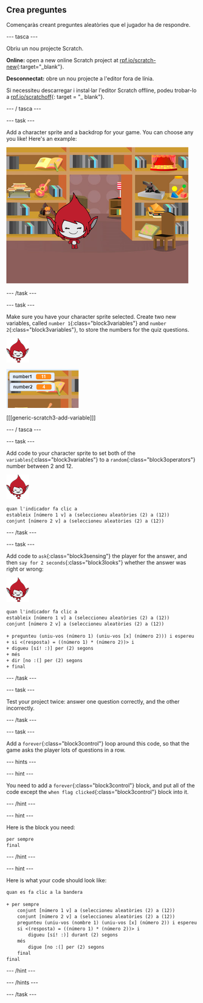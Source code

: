 ## Crea preguntes

Començaràs creant preguntes aleatòries que el jugador ha de respondre.

\--- tasca \---

Obriu un nou projecte Scratch.

**Online:** open a new online Scratch project at [rpf.io/scratch-new](http://rpf.io/scratch-new){:target="_blank"}.

**Desconnectat:** obre un nou projecte a l'editor fora de línia.

Si necessiteu descarregar i instal·lar l'editor Scratch offline, podeu trobar-lo a [rpf.io/scratchoff](http://rpf.io/scratchoff){: target = "_ blank"}.

\--- / tasca \---

\--- task \---

Add a character sprite and a backdrop for your game. You can choose any you like! Here's an example:

![screenshot](images/brain-setting.png)

\--- /task \---

\--- task \---

Make sure you have your character sprite selected. Create two new variables, called `number 1`{:class="block3variables"} and `number 2`{:class="block3variables"}, to store the numbers for the quiz questions.

![screenshot](images/giga-sprite.png)

![screenshot](images/brain-variables.png)

[[[generic-scratch3-add-variable]]]

\--- / tasca \---

\--- task \---

Add code to your character sprite to set both of the `variables`{:class="block3variables"} to a `random`{:class="block3operators"} number between 2 and 12.

![screenshot](images/giga-sprite.png)

```blocks3
quan l'indicador fa clic a
estableix [número 1 v] a (seleccioneu aleatòries (2) a (12))
conjunt [número 2 v] a (seleccioneu aleatòries (2) a (12))
```

\--- /task \---

\--- task \---

Add code to `ask`{:class="block3sensing"} the player for the answer, and then `say for 2 seconds`{:class="block3looks"} whether the answer was right or wrong:

![screenshot](images/giga-sprite.png)

```blocks3
quan l'indicador fa clic a
estableix [número 1 v] a (seleccioneu aleatòries (2) a (12))
conjunt [número 2 v] a (seleccioneu aleatòries (2) a (12))

+ pregunteu (uniu-vos (número 1) (uniu-vos [x] (número 2))) i espereu
+ si <(resposta) = ((número 1) * (número 2))> i
+ digueu [sí! :)] per (2) segons
+ més
+ dir [no :(] per (2) segons
+ final
```

\--- /task \---

\--- task \---

Test your project twice: answer one question correctly, and the other incorrectly.

\--- /task \---

\--- task \---

Add a `forever`{:class="block3control"} loop around this code, so that the game asks the player lots of questions in a row.

\--- hints \---

\--- hint \---

You need to add a `forever`{:class="block3control"} block, and put all of the code except the `when flag clicked`{:class="block3control"} block into it.

\--- /hint \---

\--- hint \---

Here is the block you need:

```blocks3
per sempre
final
```

\--- /hint \---

\--- hint \---

Here is what your code should look like:

```blocks3
quan es fa clic a la bandera

+ per sempre
    conjunt [número 1 v] a (seleccioneu aleatòries (2) a (12))
    conjunt [número 2 v] a (seleccioneu aleatòries (2) a (12))
    pregunteu (uniu-vos (nombre 1) (uniu-vos [x] (número 2)) i espereu
    si <(resposta) = ((número 1) * (número 2))> i
        digueu [sí! :)] durant (2) segons
    més
        digue [no :(] per (2) segons
    final
final
```

\--- /hint \---

\--- /hints \---

\--- /task \---